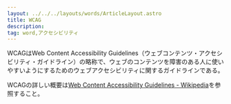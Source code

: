 ```yaml
---
layout: ../../../layouts/words/ArticleLayout.astro
title: WCAG
description:
tag: word,アクセシビリティ
---
```


WCAGはWeb Content Accessibility Guidelines（ウェブコンテンツ・アクセシビリティ・ガイドライン）の略称で、ウェブのコンテンツを障害のある人に使いやすいようにするためのウェブアクセシビリティに関するガイドラインである。

WCAGの詳しい概要は[Web Content Accessibility Guidelines - Wikipedia](https://ja.wikipedia.org/wiki/Web_Content_Accessibility_Guidelines)を参照すること。